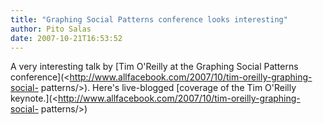 ```yaml
---
title: "Graphing Social Patterns conference looks interesting"
author: Pito Salas
date: 2007-10-21T16:53:52
---
```




A very interesting talk by [Tim O'Reilly at the Graphing Social Patterns
conference](<http://www.allfacebook.com/2007/10/tim-oreilly-graphing-social-
patterns/>). Here's live-blogged [coverage of the Tim O'Reilly
keynote.](<http://www.allfacebook.com/2007/10/tim-oreilly-graphing-social-
patterns/>)


